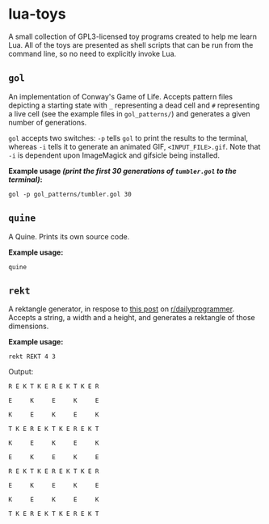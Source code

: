 # lua-toys

A small collection of GPL3-licensed toy programs created to help me
learn Lua.  All of the toys are presented as shell scripts that can be
run from the command line, so no need to explicitly invoke Lua.

## `gol`

An implementation of Conway's Game of Life.  Accepts pattern files
depicting a starting state with `_` representing a dead cell and `#`
representing a live cell (see the example files in `gol_patterns/`)
and generates a given number of generations.

`gol` accepts two switches: `-p` tells `gol` to print the results to
the terminal, whereas `-i` tells it to generate an animated GIF,
`<INPUT_FILE>.gif`.  Note that `-i` is dependent upon ImageMagick and
gifsicle being installed.

**Example usage _(print the first 30 generations of `tumbler.gol` to
the terminal)_:**

`gol -p gol_patterns/tumbler.gol 30`

## `quine`

A Quine.  Prints its own source code.

**Example usage:**

`quine`

## `rekt`

A rektangle generator, in respose to [this
post](https://www.reddit.com/r/dailyprogrammer/comments/4tetif/20160718_challenge_276_easy_recktangles/)
on
[r/dailyprogrammer](https://www.reddit.com/r/dailyprogrammer).
Accepts a string, a width and a height, and generates a rektangle of
those dimensions.

**Example usage:**

`rekt REKT 4 3`

Output:

    R E K T K E R E K T K E R 
    
    E     K     E     K     E 
    
    K     E     K     E     K 
    
    T K E R E K T K E R E K T 
    
    K     E     K     E     K 
    
    E     K     E     K     E 
    
    R E K T K E R E K T K E R 
    
    E     K     E     K     E 
    
    K     E     K     E     K 
    
    T K E R E K T K E R E K T 
